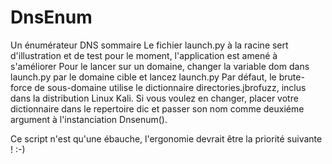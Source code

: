 # DnsEnum

Un énumérateur DNS sommaire
Le fichier launch.py à la racine sert d'illustration et de test pour le moment, l'application est amené à s'améliorer
Pour le lancer sur un domaine, changer la variable dom dans launch.py par le domaine cible et lancez launch.py
Par défaut, le brute-force de sous-domaine utilise le dictionnaire directories.jbrofuzz, inclus dans la distribution Linux Kali. Si vous voulez en changer, placer votre dictionnaire dans le repertoire dic et passer son nom comme deuxiéme argument à l'instanciation Dnsenum().

Ce script n'est qu'une ébauche, l'ergonomie devrait être la priorité suivante ! :-)

